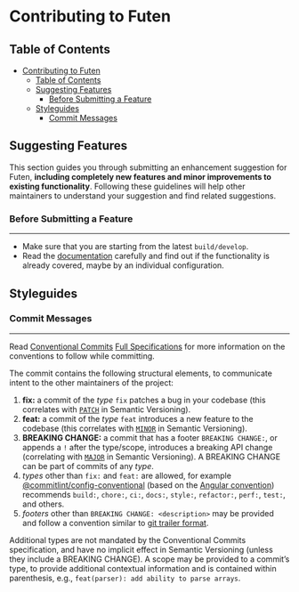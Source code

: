 # Contributing to Futen

## Table of Contents

-   [Contributing to Futen](#contributing-to-futen)
    -   [Table of Contents](#table-of-contents)
    -   [Suggesting Features](#suggesting-features)
        -   [Before Submitting a Feature](#before-submitting-a-feature)
    -   [Styleguides](#styleguides)
        -   [Commit Messages](#commit-messages)

## Suggesting Features

This section guides you through submitting an enhancement suggestion for Futen, **including completely new features and minor improvements to existing functionality**. Following these guidelines will help other maintainers to understand your suggestion and find related suggestions.

### Before Submitting a Feature

---

-   Make sure that you are starting from the latest `build/develop`.
-   Read the [documentation](./README.md#documentation) carefully and find out if the functionality is already covered, maybe by an individual configuration.

## Styleguides

### Commit Messages

---

Read [Conventional Commits](https://www.conventionalcommits.org/en/v1.0.0/#summary) [Full Specifications](https://www.conventionalcommits.org/en/v1.0.0/#specification) for more information on the conventions to follow while committing.

The commit contains the following structural elements, to communicate intent to the other maintainers of the project:

1.  **fix:** a commit of the _type_ `fix` patches a bug in your codebase (this correlates with [`PATCH`](http://semver.org/#summary) in Semantic Versioning).
2.  **feat:** a commit of the _type_ `feat` introduces a new feature to the codebase (this correlates with [`MINOR`](http://semver.org/#summary) in Semantic Versioning).
3.  **BREAKING CHANGE:** a commit that has a footer `BREAKING CHANGE:`, or appends a `!` after the type/scope, introduces a breaking API change (correlating with [`MAJOR`](http://semver.org/#summary) in Semantic Versioning). A BREAKING CHANGE can be part of commits of any _type_.
4.  _types_ other than `fix:` and `feat:` are allowed, for example [@commitlint/config-conventional](https://github.com/conventional-changelog/commitlint/tree/master/%40commitlint/config-conventional) (based on the [Angular convention](https://github.com/angular/angular/blob/22b96b9/CONTRIBUTING.md#-commit-message-guidelines)) recommends `build:`, `chore:`, `ci:`, `docs:`, `style:`, `refactor:`, `perf:`, `test:`, and others.
5.  _footers_ other than `BREAKING CHANGE: <description>` may be provided and follow a convention similar to [git trailer format](https://git-scm.com/docs/git-interpret-trailers).

Additional types are not mandated by the Conventional Commits specification, and have no implicit effect in Semantic Versioning (unless they include a BREAKING CHANGE). A scope may be provided to a commit’s type, to provide additional contextual information and is contained within parenthesis, e.g., `feat(parser): add ability to parse arrays`.
